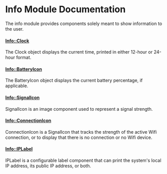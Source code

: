 # Info Module Documentation
The info module provides components solely meant to show information to the user.

#### [Info\::Clock](../../Source/GUI/Info/Info_Clock.h)
The Clock object displays the current time, printed in either 12-hour or 24-hour format.

#### [Info\::BatteryIcon](../../Source/GUI/Info/Info_BatteryIcon.h)
The BatteryIcon object displays the current battery percentage, if applicable.

#### [Info\::SignalIcon](../../Source/GUI/Info/Info_SignalIcon.h)
SignalIcon is an image component used to represent a signal strength.

#### [Info\::ConnectionIcon](../../Source/GUI/Info/Info_ConnectionIcon.h)
ConnectionIcon is a SignalIcon that tracks the strength of the active Wifi connection, or to display that there is no connection or no Wifi device.

#### [Info\::IPLabel](../../Source/GUI/Info/Info_IPLabel.h)
IPLabel is a configurable label component that can print the system's local IP address, its public IP address, or both.

